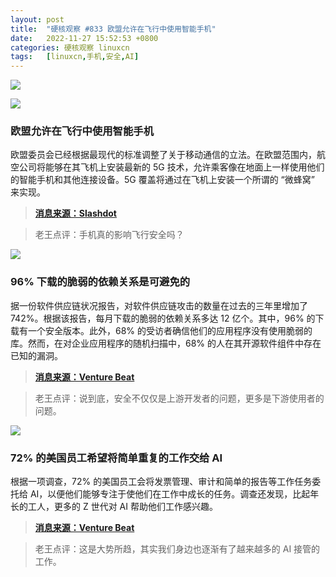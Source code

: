 ```yaml
---
layout: post
title:	"硬核观察 #833 欧盟允许在飞行中使用智能手机"
date:	2022-11-27 15:52:53 +0800 
categories:	硬核观察 linuxcn 
tags:	[linuxcn,手机,安全,AI]
---
```



![](/Asserts/Images//attachment/album/202211/27/155158nvg16s03gs7j63zi.jpg)


![](/Asserts/Images//attachment/album/202211/27/155207r6mkcdjnwjswwd16.jpg)


### 欧盟允许在飞行中使用智能手机


欧盟委员会已经根据最现代的标准调整了关于移动通信的立法。在欧盟范围内，航空公司将能够在其飞机上安装最新的 5G 技术，允许乘客像在地面上一样使用他们的智能手机和其他连接设备。5G 覆盖将通过在飞机上安装一个所谓的 “微蜂窝” 来实现。



> 
> **[消息来源：Slashdot](https://mobile.slashdot.org/story/22/11/25/1450204/eu-allows-smartphones-during-flights)**
> 
> 
> 



> 
> 老王点评：手机真的影响飞行安全吗？
> 
> 
> 


![](/Asserts/Images//attachment/album/202211/27/155222fq4aajwjw7dvtrft.jpg)


### 96% 下载的脆弱的依赖关系是可避免的


据一份软件供应链状况报告，对软件供应链攻击的数量在过去的三年里增加了 742%。根据该报告，每月下载的脆弱的依赖关系多达 12 亿个。其中，96% 的下载有一个安全版本。此外，68% 的受访者确信他们的应用程序没有使用脆弱的库。然而，在对企业应用程序的随机扫描中，68% 的人在其开源软件组件中存在已知的漏洞。



> 
> **[消息来源：Venture Beat](https://venturebeat.com/security/report-96-of-vulnerable-open-source-downloads-are-avoidable/)**
> 
> 
> 



> 
> 老王点评：说到底，安全不仅仅是上游开发者的问题，更多是下游使用者的问题。
> 
> 
> 


![](/Asserts/Images//attachment/album/202211/27/155233r9j6alol9rkprtao.jpg)


### 72% 的美国员工希望将简单重复的工作交给 AI


根据一项调查，72% 的美国员工会将发票管理、审计和简单的报告等工作任务委托给 AI，以便他们能够专注于使他们在工作中成长的任务。调查还发现，比起年长的工人，更多的 Z 世代对 AI 帮助他们工作感兴趣。



> 
> **[消息来源：Venture Beat](https://venturebeat.com/ai/72-of-u-s-workers-want-to-delegate-mundane-tasks-to-ai/)**
> 
> 
> 



> 
> 老王点评：这是大势所趋，其实我们身边也逐渐有了越来越多的 AI 接管的工作。
> 
> 
>
